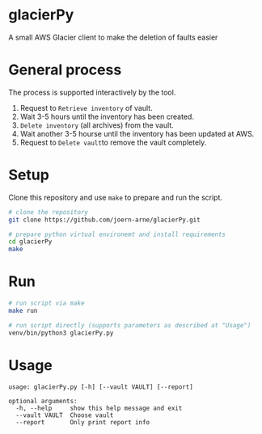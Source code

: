 # glacierPy
A small AWS Glacier client to make the deletion of faults easier


# General process
The process is supported interactively by the tool.

1. Request to `Retrieve inventory` of vault.
2. Wait 3-5 hours until the inventory has been created.
3. `Delete inventory` (all archives) from the vault.
4. Wait another 3-5 hourse until the inventory has been updated at AWS.
5. Request to `Delete vault`to remove the vault completely.


# Setup
Clone this repository and use `make` to prepare and run the script.

```bash
# clone the repository
git clone https://github.com/joern-arne/glacierPy.git

# prepare python virtual environemt and install requirements
cd glacierPy
make
```

# Run
```bash
# run script via make
make run

# run script directly (supports parameters as described at "Usage")
venv/bin/python3 glacierPy.py
```

# Usage
```
usage: glacierPy.py [-h] [--vault VAULT] [--report]

optional arguments:
  -h, --help     show this help message and exit
  --vault VAULT  Choose vault
  --report       Only print report info
```